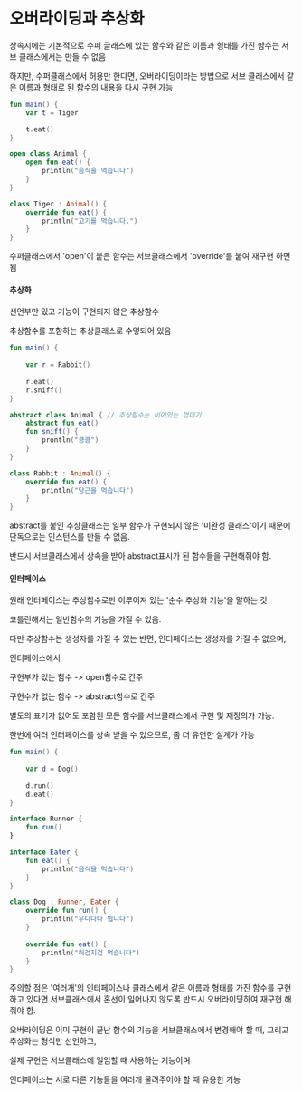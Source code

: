 # 오버라이딩과 추상화

상속시에는 기본적으로 수퍼 글래스에 있는 함수와 같은 이름과 형태를 가진 함수는 서브 클래스에서는 만들 수 없음 

하지만, 수퍼클래스에서 허용만 한다면, 오버라이딩이라는 방법으로 서브 클래스에서 같은 이름과 형태로 된 함수의 내용을 다시 구현 가능

```kotlin
fun main() {
    var t = Tiger

    t.eat()
}

open class Animal {
    open fun eat() { 
        println("음식을 먹습니다")
    }
}

class Tiger : Animal() {
    override fun eat() {
        println("고기를 먹습니다.")
    }
}
```

수퍼클래스에서 'open'이 붙은 함수는 서브클래스에서 'override'를 붙여 재구현 하면 됨



#### 추상화

선언부만 있고 기능이 구현되지 않은 추상함수

추상함수를 포함하는 추상클래스로 수엏되어 있음

```kotlin
fun main() {
    
    var r = Rabbit()
    
    r.eat()
    r.sniff()
}

abstract class Animal { // 추상함수는 비어있는 껍데기
    abstract fun eat()
    fun sniff() {
        prontln("킁킁")
    }
}

class Rabbit : Animal() {
    override fun eat() {
        println("당근을 먹습니다")
    }
}
```

abstract를 붙인 추상클래스는 일부 함수가 구현되지 않은 '미완성 클래스'이기 때문에 단독으로는 인스턴스를 만들 수 없음.

반드시 서브클래스에서 상속을 받아 abstract표시가 된 함수들을 구현해줘야 함.



#### 인터페이스

원래 인터페이스는 추상함수로만 이루어져 있는 '순수 추상화 기능'을 말하는 것

코틀린해서는 일반함수의 기능을 가질 수 있음.

다만 추상함수는 생성자를 가질 수 있는 반면, 인터페이스는 생성자를 가질 수 없으며,

인터페이스에서 

구현부가 있는 함수 -> open함수로 간주

구현수가 없는 함수 -> abstract함수로 간주

별도의 표기가 없어도 포함된 모든 함수를 서브클래스에서 구현 및 재정의가 가능.

한번에 여러 인터페이스를 상속 받을 수 있으므로, 좀 더 유연한 설계가 가능

```kotlin
fun main() {
    
    var d = Dog()
    
    d.run()
    d.eat()
}

interface Runner {
    fun run()
}

interface Eater {
    fun eat() {
        println("음식을 먹습니다")
    }
}

class Dog : Runner, Eater {
    override fun run() {
        println("우다다다 뜁니다")
    }
    
    override fun eat() {
        println("허겁지겁 먹습니다")
    }
}
```

주의할 점은 '여러개'의 인터페이스나 클래스에서 같은 이름과 형태를 가진 함수를 구현하고 있다면 서브클래스에서 혼선이 일어나지 않도록 반드시 오버라이딩하여 재구현 해줘야 함.



오버라이딩은 이미 구현이 끝난 함수의 기능을 서브클래스에서 변경해야 할 때, 그리고 추상화는 형식만 선언하고, 

실제 구현은 서브클래스에 일임할 때 사용하는 기능이며

인터페이스는 서로 다른 기능들을 여러개 물려주어야 할 때 유용한 기능

